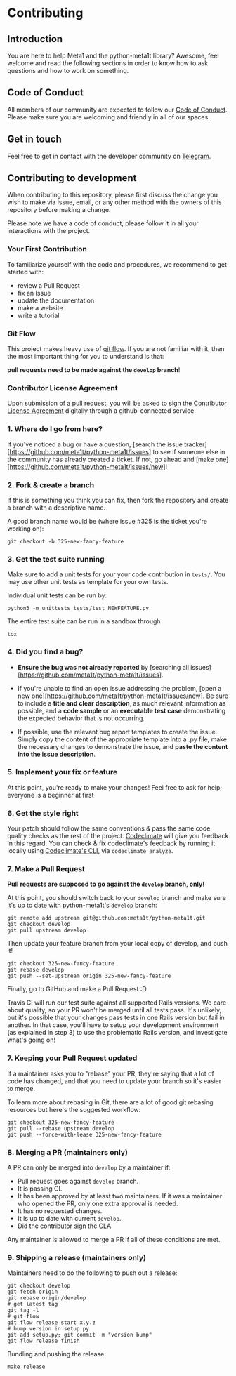 # Contributing

## Introduction

You are here to help Meta1 and the python-meta1t library?
Awesome, feel welcome and read the following sections in order to know
how to ask questions and how to work on something.

## Code of Conduct

All members of our community are expected to follow our [Code of
Conduct](CODE_OF_CONDUCT.md). Please make sure you are welcoming and
friendly in all of our spaces.

## Get in touch

Feel free to get in contact with the developer community on
[Telegram](https://t.me/meta1exchange).

## Contributing to development

When contributing to this repository, please first discuss the change
you wish to make via issue, email, or any other method with the owners
of this repository before making a change.

Please note we have a code of conduct, please follow it in all your
interactions with the project.

### Your First Contribution

To familiarize yourself with the code and procedures, we recommend to
get started with:

* review a Pull Request
* fix an Issue
* update the documentation
* make a website
* write a tutorial

### Git Flow

This project makes heavy use of [git
flow](http://nvie.com/posts/a-successful-git-branching-model/). If you
are not familiar with it, then the most important thing for you to
understand is that:

**pull requests need to be made against the `develop` branch**!

### Contributor License Agreement

Upon submission of a pull request, you will be asked to sign the
[Contributor License Agreement](CLA.md) digitally through a
github-connected service.

### 1. Where do I go from here?

If you've noticed a bug or have a question, [search the issue
tracker][https://github.com/meta1t/python-meta1t/issues] to see if
someone else in the community has already created a ticket. If not, go
ahead and [make one][https://github.com/meta1t/python-meta1t/issues/new]!

### 2. Fork & create a branch

If this is something you think you can fix, then fork the repository and
create a branch with a descriptive name.

A good branch name would be (where issue #325 is the ticket you're working on):

    git checkout -b 325-new-fancy-feature

### 3. Get the test suite running

Make sure to add a unit tests for your your code contribution in
`tests/`. You may use other unit tests as template for your own tests.

Individual unit tests can be run by:

    python3 -m unittests tests/test_NEWFEATURE.py

The entire test suite can be run in a sandbox through

    tox

### 4. Did you find a bug?

* **Ensure the bug was not already reported** by [searching all issues][https://github.com/meta1t/python-meta1t/issues].

* If you're unable to find an open issue addressing the problem,
  [open a new one][https://github.com/meta1t/python-meta1t/issues/new]. Be sure
  to include a **title and clear description**, as much relevant
  information as possible, and a **code sample** or an **executable test
  case** demonstrating the expected behavior that is not occurring.

* If possible, use the relevant bug report templates to create the issue.
  Simply copy the content of the appropriate template into a .py file, make the
  necessary changes to demonstrate the issue, and **paste the content into the
  issue description**.

### 5. Implement your fix or feature

At this point, you're ready to make your changes! Feel free to ask for help;
everyone is a beginner at first

### 6. Get the style right

Your patch should follow the same conventions & pass the same code
quality checks as the rest of the project.
[Codeclimate](https://codeclimate.com/github/meta1t/python-meta1t)
will give you feedback in this regard. You can check & fix codeclimate's
feedback by running it locally using [Codeclimate's CLI](https://codeclimate.com/github/meta1t/python-meta1t), via
`codeclimate analyze`.

### 7. Make a Pull Request

**Pull requests are supposed to go against the `develop` branch, only!**

At this point, you should switch back to your `develop` branch and make
sure it's up to date with python-meta1t's `develop` branch:

    git remote add upstream git@github.com:meta1t/python-meta1t.git
    git checkout develop
    git pull upstream develop

Then update your feature branch from your local copy of develop, and push it!

    git checkout 325-new-fancy-feature
    git rebase develop
    git push --set-upstream origin 325-new-fancy-feature

Finally, go to GitHub and make a Pull Request :D

Travis CI will run our test suite against all supported Rails versions. We care
about quality, so your PR won't be merged until all tests pass. It's unlikely,
but it's possible that your changes pass tests in one Rails version but fail in
another. In that case, you'll have to setup your development environment (as
explained in step 3) to use the problematic Rails version, and investigate
what's going on!

### 7. Keeping your Pull Request updated

If a maintainer asks you to "rebase" your PR, they're saying that a lot of code
has changed, and that you need to update your branch so it's easier to merge.

To learn more about rebasing in Git, there are a lot of good git
rebasing resources but here's the suggested workflow:

    git checkout 325-new-fancy-feature
    git pull --rebase upstream develop
    git push --force-with-lease 325-new-fancy-feature

### 8. Merging a PR (maintainers only)

A PR can only be merged into `develop` by a maintainer if:

* Pull request goes against `develop` branch.
* It is passing CI.
* It has been approved by at least two maintainers. If it was a maintainer who opened the PR, only one extra approval is needed.
* It has no requested changes.
* It is up to date with current `develop`.
* Did the contributor sign the [CLA](CLA.md)

Any maintainer is allowed to merge a PR if all of these conditions are met.

### 9. Shipping a release (maintainers only)

Maintainers need to do the following to push out a release:

    git checkout develop
    git fetch origin
    git rebase origin/develop
    # get latest tag
    git tag -l
    # git flow
    git flow release start x.y.z
    # bump version in setup.py
    git add setup.py; git commit -m "version bump"
    git flow release finish

Bundling and pushing the release:

    make release
